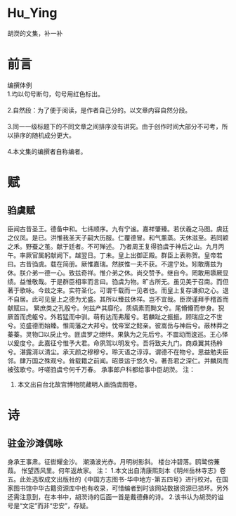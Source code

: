 # Hu_Ying
胡濙的文集，补一补
# 前言
编撰体例
<br />1.均以句号断句，句号用红色标出。<br />
<br />2.自然段：为了便于阅读，是作者自己分的。以文章内容自然分段。<br />
<br />3.同一一级标题下的不同文章之间排序没有讲究。由于创作时间大部分不可考，所以排序的随机成分更大。<br />
<br />4.本文集的编撰者自称编者。<br />

# 赋
## 驺虞赋
臣闻古昔圣王。德备中和。七纬顺序。九有宁谧。嘉祥肇臻。若伏羲之马图。虞廷之仪凤。是已。洪惟我圣天子嗣大历服。仁覆德冒。和气薰蒸。天休滋至。若同颖之禾。野蚕之茧。献于廷者。不可殚述。
乃者周王复得驺虞于神后之山。九月丙午。率厥官属躬献阙下。越翌日。丁未。皇上出御正殿。群臣上表称贺。皇帝若曰。古昔驺虞。载在简册。厥惟嘉瑞。然朕惟一夫不获。不遑宁处。矧敢膺兹为休。朕介弟一德一心。致兹奇祥。惟介弟之休。尚交赞予。继自今。罔敢用隳厥显绩。益惟敬哉。于是群臣相率而言曰。驺虞为物。旷古所无。虽见美于召南。而但著于歌咏。今兹之来。实符圣化。可谓千载而一见者也。而皇上复存谦抑之心。退不自居。此可见皇上之德为尤盛。其所以臻兹休祥。岂不宜哉。臣濙谨拜手稽首而献赋曰。
緊庶类之孔殷兮。何兹产其靡伦。质缟素而黝文兮。尾翛翛而参身。猊厥首而虎躯兮。外若猛而中驯。萌有达而弗履兮。若麟趾之振振。顾瑞应之不世兮。览盛德而始臻。惟周藩之大邦兮。忱帝室之懿亲。彼嵩岳与神后兮。蔽林莽之蓁蓁。灵物□以戾止兮。匪虞罗之绁绊。果孰为之先后兮。不震动而逡巡。王心怿以爰度兮。此嘉征兮惟予大君。命夙驾以明发兮。吾将致夫九门。商猋翼其扬舲兮。湛露湑以清尘。承天颜之穆穆兮。聆天语之谆谆。谓德不在物兮。思益勉夫臣邻。肆万国之殊观兮。耸载籍之前闻。昭景运于悠久兮。著吾君之深仁。并麟凤而被弦歌兮。吁嗟驺虞兮何千万春。
承事郎户科都给事中臣胡濙。
注：
1. 本文出自台北故宫博物院藏明人画驺虞图卷。

# 诗
## 驻金沙滩偶咏
身承王事肃。征辔耀金沙。
潮湧波光赤。月明树影斜。
楼台冲碧落。鸥鹭傍蒹葭。
怅望西风里。何年返故家。
注：
1.本文出自清康熙刻本《明州岳林寺志》卷五。此处选取成文出版社的《中国方志图书-华中地方-第五四号》进行校对。在国家图书馆中华古籍资源库中也有收录，可惜编者到时该网站数据资源已损坏。另外还需注意到，在本书中，胡濙诗的后面一首是戴德彝的诗。
2.该书认为胡濙的谥号是“文定”而非“忠安”，存疑。
